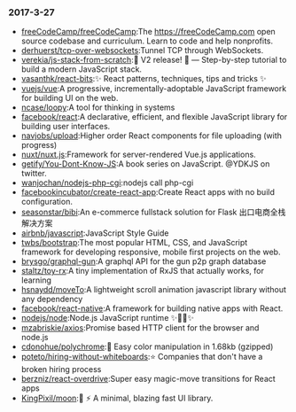 ### 2017-3-27 
* [freeCodeCamp/freeCodeCamp](https://github.com//freeCodeCamp/freeCodeCamp):The https://freeCodeCamp.com open source codebase and curriculum. Learn to code and help nonprofits. 
* [derhuerst/tcp-over-websockets](https://github.com//derhuerst/tcp-over-websockets):Tunnel TCP through WebSockets. 
* [verekia/js-stack-from-scratch](https://github.com//verekia/js-stack-from-scratch):🎉 V2 release! 🎉 — Step-by-step tutorial to build a modern JavaScript stack. 
* [vasanthk/react-bits](https://github.com//vasanthk/react-bits):✨ React patterns, techniques, tips and tricks ✨ 
* [vuejs/vue](https://github.com//vuejs/vue):A progressive, incrementally-adoptable JavaScript framework for building UI on the web. 
* [ncase/loopy](https://github.com//ncase/loopy):A tool for thinking in systems 
* [facebook/react](https://github.com//facebook/react):A declarative, efficient, and flexible JavaScript library for building user interfaces. 
* [navjobs/upload](https://github.com//navjobs/upload):Higher order React components for file uploading (with progress) 
* [nuxt/nuxt.js](https://github.com//nuxt/nuxt.js):Framework for server-rendered Vue.js applications. 
* [getify/You-Dont-Know-JS](https://github.com//getify/You-Dont-Know-JS):A book series on JavaScript. @YDKJS on twitter. 
* [wanjochan/nodejs-php-cgi](https://github.com//wanjochan/nodejs-php-cgi):nodejs call php-cgi 
* [facebookincubator/create-react-app](https://github.com//facebookincubator/create-react-app):Create React apps with no build configuration. 
* [seasonstar/bibi](https://github.com//seasonstar/bibi):An e-commerce fullstack solution for Flask 出口电商全栈解决方案 
* [airbnb/javascript](https://github.com//airbnb/javascript):JavaScript Style Guide 
* [twbs/bootstrap](https://github.com//twbs/bootstrap):The most popular HTML, CSS, and JavaScript framework for developing responsive, mobile first projects on the web. 
* [brysgo/graphql-gun](https://github.com//brysgo/graphql-gun):A graphql API for the gun p2p graph database 
* [staltz/toy-rx](https://github.com//staltz/toy-rx):A tiny implementation of RxJS that actually works, for learning 
* [hsnaydd/moveTo](https://github.com//hsnaydd/moveTo):A lightweight scroll animation javascript library without any dependency 
* [facebook/react-native](https://github.com//facebook/react-native):A framework for building native apps with React. 
* [nodejs/node](https://github.com//nodejs/node):Node.js JavaScript runtime ✨🐢🚀✨ 
* [mzabriskie/axios](https://github.com//mzabriskie/axios):Promise based HTTP client for the browser and node.js 
* [cdonohue/polychrome](https://github.com//cdonohue/polychrome):🎨 Easy color manipulation in 1.68kb (gzipped) 
* [poteto/hiring-without-whiteboards](https://github.com//poteto/hiring-without-whiteboards):⭐️ Companies that don't have a broken hiring process 
* [berzniz/react-overdrive](https://github.com//berzniz/react-overdrive):Super easy magic-move transitions for React apps 
* [KingPixil/moon](https://github.com//KingPixil/moon):🌚 ⚡️ A minimal, blazing fast UI library. 
